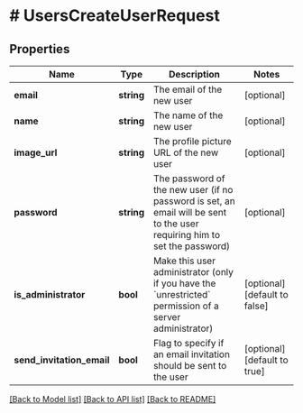 # # UsersCreateUserRequest

## Properties

Name | Type | Description | Notes
------------ | ------------- | ------------- | -------------
**email** | **string** | The email of the new user | [optional]
**name** | **string** | The name of the new user | [optional]
**image_url** | **string** | The profile picture URL of the new user | [optional]
**password** | **string** | The password of the new user (if no password is set, an email will be sent to the user requiring him to set the password) | [optional]
**is_administrator** | **bool** | Make this user administrator (only if you have the &#x60;unrestricted&#x60; permission of a server administrator) | [optional] [default to false]
**send_invitation_email** | **bool** | Flag to specify if an email invitation should be sent to the user | [optional] [default to true]

[[Back to Model list]](../../README.md#models) [[Back to API list]](../../README.md#endpoints) [[Back to README]](../../README.md)
